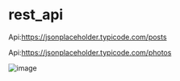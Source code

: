 # rest_api

Api:https://jsonplaceholder.typicode.com/posts

Api:https://jsonplaceholder.typicode.com/photos

![image](https://github.com/bahromnematov/rest_api/assets/89692061/1f5a2e08-63b6-4061-9024-a432dd306307)
